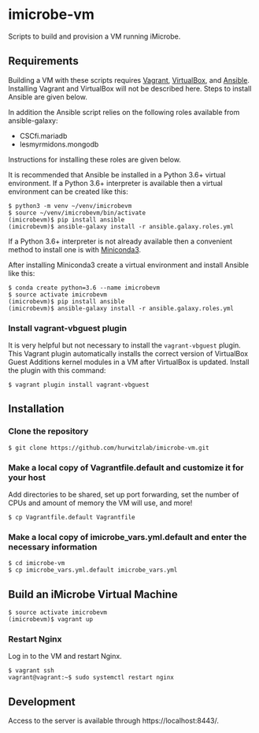 # imicrobe-vm
Scripts to build and provision a VM running iMicrobe.

## Requirements
Building a VM with these scripts requires [Vagrant](https://www.vagrantup.com/), [VirtualBox](https://www.virtualbox.org/), and [Ansible](https://www.ansible.com/). Installing Vagrant and VirtualBox will not be described here. Steps to install Ansible are given below.

In addition the Ansible script relies on the following roles available from ansible-galaxy:
 + CSCfi.mariadb
 + lesmyrmidons.mongodb

Instructions for installing these roles are given below.

It is recommended that Ansible be installed in a Python 3.6+ virtual environment. If a Python 3.6+ interpreter is available then a virtual environment can be created like this:

```
$ python3 -m venv ~/venv/imicrobevm
$ source ~/venv/imicrobevm/bin/activate
(imicrobevm)$ pip install ansible
(imicrobevm)$ ansible-galaxy install -r ansible.galaxy.roles.yml
```

If a Python 3.6+ interpreter is not already available then a convenient method to install one is with [Miniconda3](https://conda.io/docs/install/quick.html#os-x-miniconda-install).

After installing Miniconda3 create a virtual environment and install Ansible like this:

```
$ conda create python=3.6 --name imicrobevm
$ source activate imicrobevm
(imicrobevm)$ pip install ansible
(imicrobevm)$ ansible-galaxy install -r ansible.galaxy.roles.yml
```

### Install vagrant-vbguest plugin

It is very helpful but not necessary to install the `vagrant-vbguest` plugin. This Vagrant plugin automatically installs the correct version of VirtualBox Guest Additions kernel modules in a VM after VirtualBox is updated. Install the plugin with this command:

```
$ vagrant plugin install vagrant-vbguest
```

## Installation

### Clone the repository

```
$ git clone https://github.com/hurwitzlab/imicrobe-vm.git
```

### Make a local copy of Vagrantfile.default and customize it for your host

Add directories to be shared, set up port forwarding, set the number of CPUs and amount of memory the VM will use, and more!

```
$ cp Vagrantfile.default Vagrantfile
```

### Make a local copy of imicrobe_vars.yml.default and enter the necessary information

```
$ cd imicrobe-vm
$ cp imicrobe_vars.yml.default imicrobe_vars.yml
```

## Build an iMicrobe Virtual Machine

```
$ source activate imicrobevm
(imicrobevm)$ vagrant up
```

### Restart Nginx
Log in to the VM and restart Nginx.

```
$ vagrant ssh
vagrant@vagrant:~$ sudo systemctl restart nginx
```

## Development
Access to the server is available through https://localhost:8443/.
